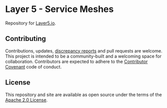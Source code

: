 # Layer 5 - Service Meshes

Repository for [Layer5.io](https://layer5.io). 

## Contributing

Contributions, updates, [discrepancy reports](/../../issues) and pull requests are welcome. This project is intended to be a community-built and a welcoming space for collaboration. Contributors are expected to adhere to the [Contributor Covenant](http://contributor-covenant.org) code of conduct.

## License

This repository and site are available as open source under the terms of the [Apache 2.0 License](https://opensource.org/licenses/Apache-2.0).
